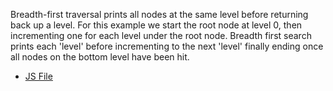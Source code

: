 Breadth-first traversal prints all nodes at the same level before returning back up a level. For this example we start the root node at level 0, then incrementing one for each level under the root node. Breadth first search prints each 'level' before incrementing to the next 'level' finally ending once all nodes on the bottom level have been hit.

- [JS File](./breadth-first.js)